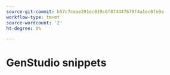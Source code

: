 ```yaml
---
source-git-commit: b57c7ceae291ec819c0f874447679f4a1ec0fe9a
workflow-type: tm+mt
source-wordcount: '2'
ht-degree: 0%

---
```

# GenStudio snippets
